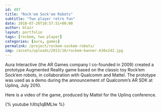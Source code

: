 ```yaml
---
id: 497
title: "Rock'em Sock'em Robots"
subtitle: "Two player retro fun"
date: 2010-07-26T10:57:51+00:00
author: blair
layout: portfolio
tags: [rockem, two player]
categories: [aura, games]
permalink: /project/rockem-sockem-robots/
img: /assets/uploads/2013/10/rockem-banner-630x242.jpg
---
```

Aura Interactive (the AR Games company I co-founded in 2009) created a prototype Augmented Reality game based on the classic toy Rock’em Sock’em robots, in collaboration with Qualcomm and Mattel. The prototype was used as a demo during the announcement of Qualcomm’s AR SDK at Uplinq, July 2010.

Here is a video of the game, produced by Mattel for the Uplinq conference.

{% youtube hXtq1qBMLIw %}
